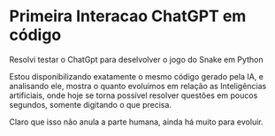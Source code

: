 # Primeira Interacao ChatGPT em código
Resolvi testar o ChatGpt para deselvolver o jogo do Snake em Python

Estou disponibilizando exatamente o mesmo código gerado pela IA, e analisando ele, mostra o quanto evoluimos em relação as Inteligências artificiais, onde hoje se torna possível resolver questões em poucos segundos, somente digitando o que precisa.

Claro que isso não anula a parte humana, ainda há muito para evoluir.

